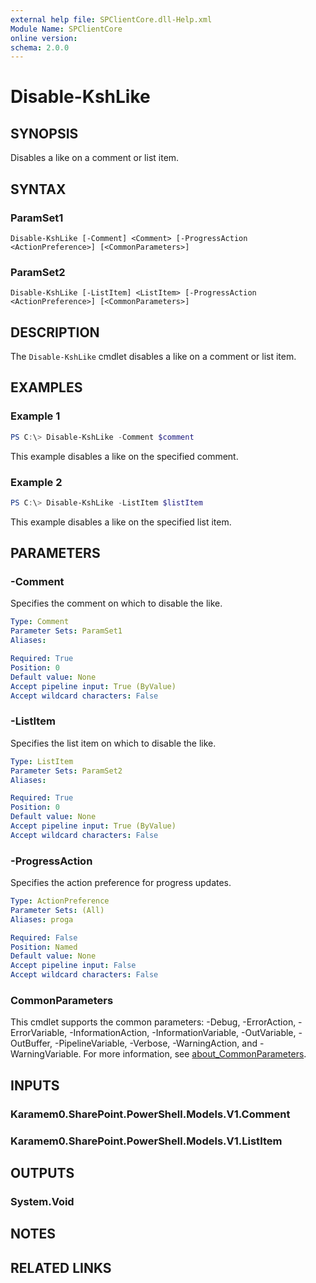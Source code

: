 ```yaml
---
external help file: SPClientCore.dll-Help.xml
Module Name: SPClientCore
online version:
schema: 2.0.0
---
```


# Disable-KshLike

## SYNOPSIS
Disables a like on a comment or list item.

## SYNTAX

### ParamSet1
```
Disable-KshLike [-Comment] <Comment> [-ProgressAction <ActionPreference>] [<CommonParameters>]
```

### ParamSet2
```
Disable-KshLike [-ListItem] <ListItem> [-ProgressAction <ActionPreference>] [<CommonParameters>]
```

## DESCRIPTION
The `Disable-KshLike` cmdlet disables a like on a comment or list item.

## EXAMPLES

### Example 1
```powershell
PS C:\> Disable-KshLike -Comment $comment
```

This example disables a like on the specified comment.

### Example 2
```powershell
PS C:\> Disable-KshLike -ListItem $listItem
```

This example disables a like on the specified list item.

## PARAMETERS

### -Comment
Specifies the comment on which to disable the like.

```yaml
Type: Comment
Parameter Sets: ParamSet1
Aliases:

Required: True
Position: 0
Default value: None
Accept pipeline input: True (ByValue)
Accept wildcard characters: False
```

### -ListItem
Specifies the list item on which to disable the like.

```yaml
Type: ListItem
Parameter Sets: ParamSet2
Aliases:

Required: True
Position: 0
Default value: None
Accept pipeline input: True (ByValue)
Accept wildcard characters: False
```

### -ProgressAction
Specifies the action preference for progress updates.

```yaml
Type: ActionPreference
Parameter Sets: (All)
Aliases: proga

Required: False
Position: Named
Default value: None
Accept pipeline input: False
Accept wildcard characters: False
```

### CommonParameters
This cmdlet supports the common parameters: -Debug, -ErrorAction, -ErrorVariable, -InformationAction, -InformationVariable, -OutVariable, -OutBuffer, -PipelineVariable, -Verbose, -WarningAction, and -WarningVariable. For more information, see [about_CommonParameters](http://go.microsoft.com/fwlink/?LinkID=113216).

## INPUTS

### Karamem0.SharePoint.PowerShell.Models.V1.Comment
### Karamem0.SharePoint.PowerShell.Models.V1.ListItem
## OUTPUTS

### System.Void
## NOTES

## RELATED LINKS

